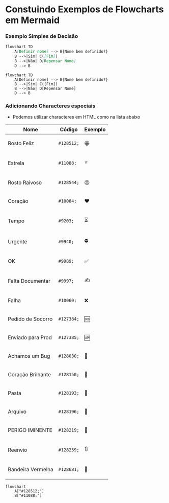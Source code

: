 # Constuindo Exemplos de Flowcharts em Mermaid

### Exemplo Simples de Decisão

```md
flowchart TD
    A[Definir nome] --> B{Nome bem definido?}
    B -->|Sim| C([Fim])
    B -->|Não| D[Repensar Nome]
    D --> B
```

```mermaid
flowchart TD
    A[Definir nome] --> B{Nome bem definido?}
    B -->|Sim| C([Fim])
    B -->|Não| D[Repensar Nome]
    D --> B
```

### Adicionando Characteres especiais

* Podemos utilizar characteres em HTML como na lista abaixo

Nome|Código|Exemplo
|---|---|---|
Rosto Feliz|`#128512;`|<p>&#128512;</p>
Estrela|`#11088;`|<p>&#11088;</p>
Rosto Raivoso|`#128544;`|<p>&#128544;</p>
Coração|`#10084;`|<p>&#10084;</p>
Tempo|`#9203;`|<p>&#9203;</p>
Urgente|`#9940;`|<p>&#9940;</p>
OK|`#9989;`|<p>&#9989;</p>
Falta Documentar|`#9997;`|<p>&#9997;</p>
Falha|`#10060;`|<p>&#10060;</p>
Pedido de Socorro|`#127384;`|<p>&#127384;</p>
Enviado para Prod|`#127385;`|<p>&#127385;</p>
Achamos um Bug|`#128030;`|<p>&#128030;</p>
Coração Brilhante|`#128150;`|<p>&#128150;</p>
Pasta|`#128193;`|<p>&#128193;</p>
Arquivo|`#128196;`|<p>&#128196;</p>
PERIGO IMINENTE|`#128219;`|<p>&#128219;</p>
Reenvio|`#128259;`|<p>&#128259;</p>
Bandeira Vermelha|`#128681;`|<p>&#128681;</p>


```mermaid
flowchart
    A["#128512;"]
    B["#11088;"]
```
